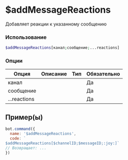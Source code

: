 # $addMessageReactions
Добавляет реакции к указанному сообщению
### Использование
```php
$addMessageReactions[канал;сообщение;...reactions]
```

### Опции

| Опция | Описание | Тип | Обязательно |
|--------|-------------|------|----------|
| канал |  |  | Да | 
| сообщение |  |  | Да | 
| ...reactions |  |  | Да |
## Пример(ы)

```javascript
bot.command({
  name: '$addMessageReactions',
  code: `
$addMessageReactions[$channelID;$messageID;:joy:]`
// Возвращает: ...
})
```
